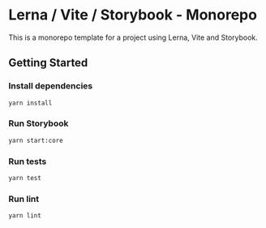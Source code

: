 Lerna / Vite / Storybook - Monorepo
===================================

This is a monorepo template for a project using Lerna, Vite and Storybook.

## Getting Started

### Install dependencies

```bash
yarn install
```

### Run Storybook

```bash
yarn start:core
```

### Run tests

```bash
yarn test
```

### Run lint

```bash
yarn lint
```
